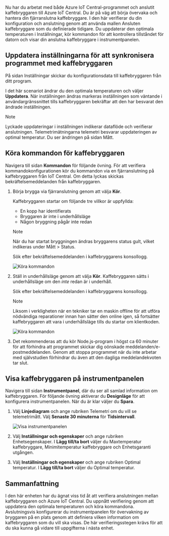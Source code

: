 Nu har du arbetat med både Azure IoT Central-programmet och anslutit kaffebryggaren till Azure IoT Central. Du är på väg att börja övervaka och hantera din fjärranslutna kaffebryggare. I den här verifierar du din konfiguration och anslutning genom att använda mallen Ansluten kaffebryggare som du definierade tidigare. Du uppdaterar den optimala temperaturen i Inställningar, kör kommandon för att kontrollera tillståndet för datorn och visar din anslutna kaffebryggare i instrumentpanelen. 

## <a name="update-settings-to-sync-your-application-with-the-coffee-machine"></a>Uppdatera inställningarna för att synkronisera programmet med kaffebryggaren

På sidan Inställningar skickar du konfigurationsdata till kaffebryggaren från ditt program. 

I det här scenariot ändrar du den optimala temperaturen och väljer **Uppdatera**. När inställningen ändras markeras inställningen som väntande i användargränssnittet tills kaffebryggaren bekräftar att den har besvarat den ändrade inställningen. 

> [!NOTE]
> Lyckade uppdateringar i inställningen indikerar dataflöde och verifierar anslutningen. Telemetrimätningarna telemetri besvarar uppdateringen av optimal temperatur. Du ser ändringen på sidan Mått. 

## <a name="run-commands-on-the-coffee-machine"></a>Köra kommandon för kaffebryggaren 
Navigera till sidan **Kommandon** för följande övning. För att verifiera kommandokonfigurationen kör du kommandon via en fjärranslutning på kaffebryggaren från IoT Central. Om detta lyckas skickas bekräftelsemeddelanden från kaffebryggaren.

1. Börja brygga via fjärranslutning genom att välja **Kör**. 
    
    Kaffebryggaren startar om följande tre villkor är uppfyllda:
    - En kopp har identifierats
    - Bryggaren är inte i underhållsläge
    - Någon bryggning pågår inte redan  

    > [!NOTE]
    > När du har startat bryggningen ändras bryggarens status gult, vilket indikeras under Mått > Status. 
    
    Sök efter bekräftelsemeddelanden i kaffebryggarens konsollogg. 

    ![Köra kommandon](../images/4-commands-brewing.png)

1. Ställ in underhållsläge genom att välja **Kör**. Kaffebryggaren sätts i underhållsläge om den *inte* redan är i underhåll.
    
    Sök efter bekräftelsemeddelanden i kaffebryggarens konsollogg. 

    > [!NOTE]
    > Liksom i verkligheten när en tekniker tar en maskin offline för att utföra nödvändiga reparationer innan han sätter den online igen, så fortsätter kaffebryggaren att vara i underhållsläge tills du startar om klientkoden.

    ![Köra kommandon](../images/4-commands-maintenance.png)

1. Det rekommenderas att du kör Node.js-program i högst ca 60 minuter för att förhindra att programmet skickar dig oönskade meddelanden/e-postmeddelanden. Genom att stoppa programmet när du inte arbetar med självstudien förhindrar du även att den dagliga meddelandekvoten tar slut.

## <a name="view-the-coffee-machine-in-the-dashboard"></a>Visa kaffebryggaren på instrumentpanelen
Navigera till sidan **Instrumentpanel**, där du ser all samlad information om kaffebryggaren. För följande övning aktiverar du **Designläge** för att konfigurera instrumentpanelen. När du är klar väljer du **Spara**.

1. Välj **Linjediagram** och ange rubriken Telemetri om du vill se telemetrimått. Välj **Senaste 30 minuterna** för **Tidsintervall**.

    ![Visa instrumentpanelen](../images/4-dashboard-a.png)

1. Välj **Inställningar och egenskaper** och ange rubriken Enhetsegenskaper. I **Lägg till/ta bort** väljer du Maxtemperatur kaffebryggare, Minimitemperatur kaffebryggare och Enhetsgaranti utgången. 

1. Välj **Inställningar och egenskaper** och ange rubriken Optimal temperatur. I **Lägg till/ta bort** väljer du Optimal temperatur. 

## <a name="summary"></a>Sammanfattning

I den här enheten har du ägnat viss tid åt att verifiera anslutningen mellan kaffebryggaren och Azure IoT Central. Du uppnått verifiering genom att uppdatera den optimala temperaturen och köra kommandona. Avslutningsvis konfigurerar du instrumentpanelen för övervakning av bryggaren på en plats genom att definiera vilken information om kaffebryggaren som du vill ska visas. De här verifieringsstegen krävs för att du ska kunna gå vidare till uppgifterna i nästa enhet. 